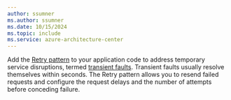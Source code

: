 ```yaml
---
author: ssumner
ms.author: ssumner
ms.date: 10/15/2024
ms.topic: include
ms.service: azure-architecture-center
---
```

Add the [Retry pattern](/azure/architecture/patterns/retry) to your application code to address temporary service disruptions, termed [transient faults](/azure/architecture/best-practices/transient-faults). Transient faults usually resolve themselves within seconds. The Retry pattern allows you to resend failed requests and configure the request delays and the number of attempts before conceding failure.